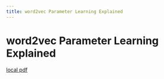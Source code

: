 ```yaml
---
title: word2vec Parameter Learning Explained
---
```


# word2vec Parameter Learning Explained

[local pdf](../../../pdfs/word2vec%20Parameter%20Learning%20Explained.pdf)
